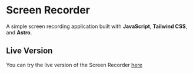 # Screen Recorder

A simple screen recording application built with **JavaScript**, **Tailwind CSS**, and **Astro**.

## Live Version

You can try the live version of the Screen Recorder [here]([https://your-live-url.com](https://recscreen.vercel.app/))
